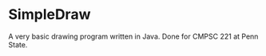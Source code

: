 SimpleDraw
==========

A very basic drawing program written in Java. Done for CMPSC 221 at Penn State.
